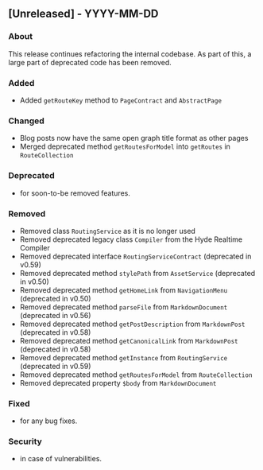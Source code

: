 ## [Unreleased] - YYYY-MM-DD

### About

This release continues refactoring the internal codebase. As part of this, a large part of deprecated code has been removed.

### Added
- Added `getRouteKey` method to `PageContract` and `AbstractPage`

### Changed
- Blog posts now have the same open graph title format as other pages
- Merged deprecated method `getRoutesForModel` into `getRoutes` in `RouteCollection`

### Deprecated
- for soon-to-be removed features.

### Removed
- Removed class `RoutingService` as it is no longer used
- Removed deprecated legacy class `Compiler`  from the Hyde Realtime Compiler
- Removed deprecated interface `RoutingServiceContract` (deprecated in v0.59)
- Removed deprecated method `stylePath` from `AssetService` (deprecated in v0.50)
- Removed deprecated method `getHomeLink` from `NavigationMenu` (deprecated in v0.50)
- Removed deprecated method `parseFile` from `MarkdownDocument` (deprecated in v0.56)
- Removed deprecated method `getPostDescription` from `MarkdownPost` (deprecated in v0.58)
- Removed deprecated method `getCanonicalLink` from `MarkdownPost` (deprecated in v0.58)
- Removed deprecated method `getInstance` from `RoutingService` (deprecated in v0.59)
- Removed deprecated method `getRoutesForModel` from `RouteCollection`
- Removed deprecated property `$body`  from `MarkdownDocument`

### Fixed
- for any bug fixes.

### Security
- in case of vulnerabilities.
